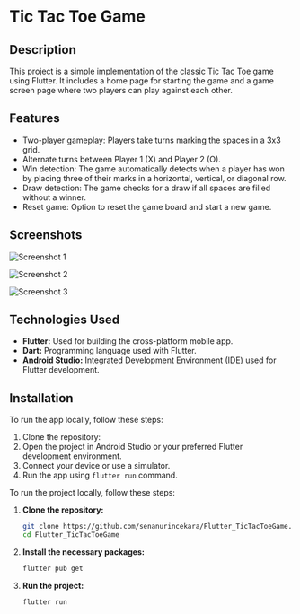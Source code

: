 # Tic Tac Toe Game

## Description
This project is a simple implementation of the classic Tic Tac Toe game using Flutter. It includes a home page for starting the game and a game screen page where two players can play against each other.

## Features
- Two-player gameplay: Players take turns marking the spaces in a 3x3 grid.
- Alternate turns between Player 1 (X) and Player 2 (O).
- Win detection: The game automatically detects when a player has won by placing three of their marks in a horizontal, vertical, or diagonal row.
- Draw detection: The game checks for a draw if all spaces are filled without a winner.
- Reset game: Option to reset the game board and start a new game.

## Screenshots

![Screenshot 1](https://github.com/senanurincekara/Flutter_TicTacToeGame/assets/97362569/5336d9a5-9c58-498a-b700-fc6ed6175339)

![Screenshot 2](https://github.com/senanurincekara/Flutter_TicTacToeGame/assets/97362569/c68e47c4-96b9-4e92-bbb3-a94419784ee3)

![Screenshot 3](https://github.com/senanurincekara/Flutter_TicTacToeGame/assets/97362569/87669144-408f-4a8d-bd97-5c17ba399acb)

## Technologies Used
- **Flutter:** Used for building the cross-platform mobile app.
- **Dart:** Programming language used with Flutter.
- **Android Studio:** Integrated Development Environment (IDE) used for Flutter development.

## Installation
To run the app locally, follow these steps:
1. Clone the repository:
2. Open the project in Android Studio or your preferred Flutter development environment.
3. Connect your device or use a simulator.
4. Run the app using `flutter run` command.

To run the project locally, follow these steps:

1. **Clone the repository:**
    ```sh
    git clone https://github.com/senanurincekara/Flutter_TicTacToeGame.git
    cd Flutter_TicTacToeGame
    ```

2. **Install the necessary packages:**
    ```sh
    flutter pub get
    ```

3. **Run the project:**
    ```sh
    flutter run
    ```
